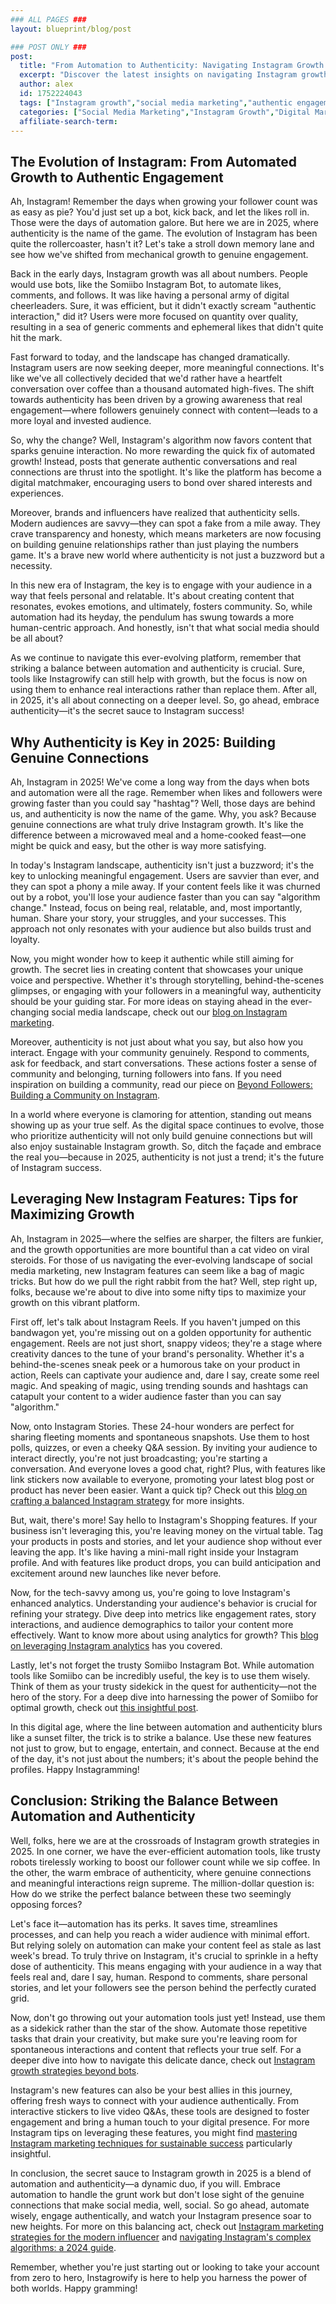 ```yaml
---
### ALL PAGES ###
layout: blueprint/blog/post

### POST ONLY ###
post:
  title: "From Automation to Authenticity: Navigating Instagram Growth in 2025"
  excerpt: "Discover the latest insights on navigating Instagram growth in 2025, focusing on the balance between automation and authentic engagement to boost your social media presence."
  author: alex
  id: 1752224043
  tags: ["Instagram growth","social media marketing","authentic engagement","Instagram tips"]
  categories: ["Social Media Marketing","Instagram Growth","Digital Marketing"]
  affiliate-search-term: 
---
```


## The Evolution of Instagram: From Automated Growth to Authentic Engagement

Ah, Instagram! Remember the days when growing your follower count was as easy as pie? You'd just set up a bot, kick back, and let the likes roll in. Those were the days of automation galore. But here we are in 2025, where authenticity is the name of the game. The evolution of Instagram has been quite the rollercoaster, hasn't it? Let's take a stroll down memory lane and see how we've shifted from mechanical growth to genuine engagement.

Back in the early days, Instagram growth was all about numbers. People would use bots, like the Somiibo Instagram Bot, to automate likes, comments, and follows. It was like having a personal army of digital cheerleaders. Sure, it was efficient, but it didn't exactly scream "authentic interaction," did it? Users were more focused on quantity over quality, resulting in a sea of generic comments and ephemeral likes that didn't quite hit the mark.

Fast forward to today, and the landscape has changed dramatically. Instagram users are now seeking deeper, more meaningful connections. It's like we've all collectively decided that we'd rather have a heartfelt conversation over coffee than a thousand automated high-fives. The shift towards authenticity has been driven by a growing awareness that real engagement—where followers genuinely connect with content—leads to a more loyal and invested audience.

So, why the change? Well, Instagram's algorithm now favors content that sparks genuine interaction. No more rewarding the quick fix of automated growth! Instead, posts that generate authentic conversations and real connections are thrust into the spotlight. It's like the platform has become a digital matchmaker, encouraging users to bond over shared interests and experiences.

Moreover, brands and influencers have realized that authenticity sells. Modern audiences are savvy—they can spot a fake from a mile away. They crave transparency and honesty, which means marketers are now focusing on building genuine relationships rather than just playing the numbers game. It's a brave new world where authenticity is not just a buzzword but a necessity.

In this new era of Instagram, the key is to engage with your audience in a way that feels personal and relatable. It's about creating content that resonates, evokes emotions, and ultimately, fosters community. So, while automation had its heyday, the pendulum has swung towards a more human-centric approach. And honestly, isn't that what social media should be all about?

As we continue to navigate this ever-evolving platform, remember that striking a balance between automation and authenticity is crucial. Sure, tools like Instagrowify can still help with growth, but the focus is now on using them to enhance real interactions rather than replace them. After all, in 2025, it's all about connecting on a deeper level. So, go ahead, embrace authenticity—it's the secret sauce to Instagram success!

## Why Authenticity is Key in 2025: Building Genuine Connections

Ah, Instagram in 2025! We've come a long way from the days when bots and automation were all the rage. Remember when likes and followers were growing faster than you could say "hashtag"? Well, those days are behind us, and authenticity is now the name of the game. Why, you ask? Because genuine connections are what truly drive Instagram growth. It's like the difference between a microwaved meal and a home-cooked feast—one might be quick and easy, but the other is way more satisfying.



In today's Instagram landscape, authenticity isn't just a buzzword; it's the key to unlocking meaningful engagement. Users are savvier than ever, and they can spot a phony a mile away. If your content feels like it was churned out by a robot, you'll lose your audience faster than you can say "algorithm change." Instead, focus on being real, relatable, and, most importantly, human. Share your story, your struggles, and your successes. This approach not only resonates with your audience but also builds trust and loyalty.

Now, you might wonder how to keep it authentic while still aiming for growth. The secret lies in creating content that showcases your unique voice and perspective. Whether it's through storytelling, behind-the-scenes glimpses, or engaging with your followers in a meaningful way, authenticity should be your guiding star. For more ideas on staying ahead in the ever-changing social media landscape, check out our [blog on Instagram marketing](https://instagrowify.com/blog/instagram-marketing-how-to-stay-ahead-in-the-ever-changing-social-media-landscape).

Moreover, authenticity is not just about what you say, but also how you interact. Engage with your community genuinely. Respond to comments, ask for feedback, and start conversations. These actions foster a sense of community and belonging, turning followers into fans. If you need inspiration on building a community, read our piece on [Beyond Followers: Building a Community on Instagram](https://instagrowify.com/blog/beyond-followers-building-a-community-on-instagram).

In a world where everyone is clamoring for attention, standing out means showing up as your true self. As the digital space continues to evolve, those who prioritize authenticity will not only build genuine connections but will also enjoy sustainable Instagram growth. So, ditch the façade and embrace the real you—because in 2025, authenticity is not just a trend; it's the future of Instagram success.

## Leveraging New Instagram Features: Tips for Maximizing Growth

Ah, Instagram in 2025—where the selfies are sharper, the filters are funkier, and the growth opportunities are more bountiful than a cat video on viral steroids. For those of us navigating the ever-evolving landscape of social media marketing, new Instagram features can seem like a bag of magic tricks. But how do we pull the right rabbit from the hat? Well, step right up, folks, because we're about to dive into some nifty tips to maximize your growth on this vibrant platform.

First off, let's talk about Instagram Reels. If you haven't jumped on this bandwagon yet, you're missing out on a golden opportunity for authentic engagement. Reels are not just short, snappy videos; they're a stage where creativity dances to the tune of your brand's personality. Whether it's a behind-the-scenes sneak peek or a humorous take on your product in action, Reels can captivate your audience and, dare I say, create some reel magic. And speaking of magic, using trending sounds and hashtags can catapult your content to a wider audience faster than you can say "algorithm."

Now, onto Instagram Stories. These 24-hour wonders are perfect for sharing fleeting moments and spontaneous snapshots. Use them to host polls, quizzes, or even a cheeky Q&A session. By inviting your audience to interact directly, you're not just broadcasting; you're starting a conversation. And everyone loves a good chat, right? Plus, with features like link stickers now available to everyone, promoting your latest blog post or product has never been easier. Want a quick tip? Check out this [blog on crafting a balanced Instagram strategy](https://instagrowify.com/blog/crafting-a-balanced-instagram-strategy-automation-meets-authenticity) for more insights.

But, wait, there's more! Say hello to Instagram's Shopping features. If your business isn't leveraging this, you're leaving money on the virtual table. Tag your products in posts and stories, and let your audience shop without ever leaving the app. It's like having a mini-mall right inside your Instagram profile. And with features like product drops, you can build anticipation and excitement around new launches like never before.



Now, for the tech-savvy among us, you're going to love Instagram's enhanced analytics. Understanding your audience's behavior is crucial for refining your strategy. Dive deep into metrics like engagement rates, story interactions, and audience demographics to tailor your content more effectively. Want to know more about using analytics for growth? This [blog on leveraging Instagram analytics](https://instagrowify.com/blog/strategies-for-leveraging-instagram-analytics-to-enhance-growth) has you covered.

Lastly, let's not forget the trusty Somiibo Instagram Bot. While automation tools like Somiibo can be incredibly useful, the key is to use them wisely. Think of them as your trusty sidekick in the quest for authenticity—not the hero of the story. For a deep dive into harnessing the power of Somiibo for optimal growth, check out [this insightful post](https://instagrowify.com/blog/unlocking-instagram-success-harnessing-the-power-of-the-somiibo-bot).

In this digital age, where the line between automation and authenticity blurs like a sunset filter, the trick is to strike a balance. Use these new features not just to grow, but to engage, entertain, and connect. Because at the end of the day, it's not just about the numbers; it's about the people behind the profiles. Happy Instagramming!

## Conclusion: Striking the Balance Between Automation and Authenticity

Well, folks, here we are at the crossroads of Instagram growth strategies in 2025. In one corner, we have the ever-efficient automation tools, like trusty robots tirelessly working to boost our follower count while we sip coffee. In the other, the warm embrace of authenticity, where genuine connections and meaningful interactions reign supreme. The million-dollar question is: How do we strike the perfect balance between these two seemingly opposing forces?

Let's face it—automation has its perks. It saves time, streamlines processes, and can help you reach a wider audience with minimal effort. But relying solely on automation can make your content feel as stale as last week's bread. To truly thrive on Instagram, it's crucial to sprinkle in a hefty dose of authenticity. This means engaging with your audience in a way that feels real and, dare I say, human. Respond to comments, share personal stories, and let your followers see the person behind the perfectly curated grid.

Now, don't go throwing out your automation tools just yet! Instead, use them as a sidekick rather than the star of the show. Automate those repetitive tasks that drain your creativity, but make sure you're leaving room for spontaneous interactions and content that reflects your true self. For a deeper dive into how to navigate this delicate dance, check out [Instagram growth strategies beyond bots](https://instagrowify.com/blog/instagram-growth-strategies-beyond-bots).

Instagram's new features can also be your best allies in this journey, offering fresh ways to connect with your audience authentically. From interactive stickers to live video Q&As, these tools are designed to foster engagement and bring a human touch to your digital presence. For more Instagram tips on leveraging these features, you might find [mastering Instagram marketing techniques for sustainable success](https://instagrowify.com/blog/mastering-instagram-marketing-techniques-for-sustainable-success) particularly insightful.

In conclusion, the secret sauce to Instagram growth in 2025 is a blend of automation and authenticity—a dynamic duo, if you will. Embrace automation to handle the grunt work but don't lose sight of the genuine connections that make social media, well, social. So go ahead, automate wisely, engage authentically, and watch your Instagram presence soar to new heights. For more on this balancing act, check out [Instagram marketing strategies for the modern influencer](https://instagrowify.com/blog/instagram-marketing-strategies-for-the-modern-influencer) and [navigating Instagram's complex algorithms: a 2024 guide](https://instagrowify.com/blog/navigating-instagram-s-complex-algorithms-a-2024-guide).



Remember, whether you're just starting out or looking to take your account from zero to hero, Instagrowify is here to help you harness the power of both worlds. Happy gramming!

